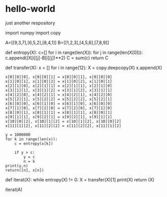 # hello-world
just another respository

import numpy
import copy

A=[[9,3,7],[6,5,2],[8,4,1]]
B=[[1,2,3],[4,5,6],[7,8,9]]

def entropy(X):
    c=[]
    for i in range(len(X)):
        for j in range(len(X[0])):
            c.append((X[i][j]-B[i][j])**2)
    C = sum(c)
    return C

def transfer(X):
    x = []
    for i in range(12):
        X = copy.deepcopy(X)
        x.append(X)
            
    x[0][0][0], x[0][0][1] = x[0][0][1], x[0][0][0]
    x[1][0][1], x[1][0][2] = x[1][0][2], x[1][0][1]
    x[2][1][0], x[2][1][1] = x[2][1][1], x[2][1][0]
    x[3][1][1], x[3][1][2] = x[3][1][2], x[3][1][1]
    x[4][2][0], x[4][2][1] = x[4][2][1], x[4][2][0]
    x[5][2][1], x[5][2][2] = x[5][2][2], x[5][2][1]
    x[6][0][0], x[6][1][0] = x[6][1][0], x[6][0][0]
    x[7][1][0], x[7][2][0] = x[7][2][0], x[7][1][0]
    x[8][0][1], x[8][1][1] = x[8][1][1], x[8][0][1]
    x[9][1][1], x[9][2][1] = x[9][2][1], x[9][1][1]
    x[10][0][2], x[10][1][2] = x[10][1][2], x[10][0][2]
    x[11][1][2], x[11][2][2] = x[11][2][2], x[11][1][2]

    y = 1000000
    for k in range(len(x)):
        c = entropy(x[k])
        
        if y > c:
            y = c
            n = k
    print(y,n)
    return([n], x[n])

def iterat(X):
    while entropy(X) != 0:
        X = transfer(X)[1]
        print(X)
    return (X)

iterat(A)
